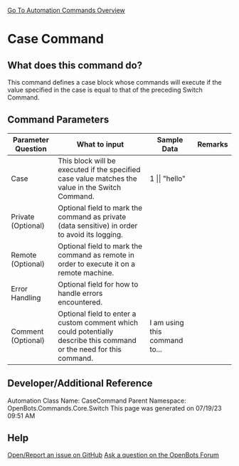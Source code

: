 <!--TITLE: Case Command -->
<!-- SUBTITLE: a command in the Core Commands\Switch group. -->
[Go To Automation Commands Overview](/automation-commands)


# Case Command


## What does this command do?
This command defines a case block whose commands will execute if the value specified in the case is equal to that of the preceding Switch Command.


## Command Parameters
| Parameter Question   	| What to input  	|  Sample Data 	| Remarks  	|
| ---                    | ---               | ---           | ---       |
|Case|This block will be executed if the specified case value matches the value in the Switch Command.|1 \|\| "hello"||
|Private (Optional)|Optional field to mark the command as private (data sensitive) in order to avoid its logging.|||
|Remote (Optional)|Optional field to mark the command as remote in order to execute it on a remote machine.|||
|Error Handling|Optional field for how to handle errors encountered.|||
|Comment (Optional)|Optional field to enter a custom comment which could potentially describe this command or the need for this command.|I am using this command to...||


## Developer/Additional Reference
Automation Class Name: CaseCommand
Parent Namespace: OpenBots.Commands.Core.Switch
This page was generated on 07/19/23 09:51 AM


## Help
[Open/Report an issue on GitHub](https://github.com/OpenBotsAI/OpenBots.Studio/issues/new)
[Ask a question on the OpenBots Forum](https://openbots.ai/forums/)
